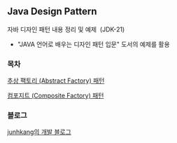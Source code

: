 ## Java Design Pattern

자바 디자인 패턴 내용 정리 및 예제  (JDK-21)

* "JAVA 언어로 배우는 디자인 패턴 입문" 도서의 예제를 활용

### 목차

[추상 팩토리 (Abstract Factory) 패턴](https://github.com/junhkang/java-design-pattern/tree/master/src/main/java/com/example/javadesignpattern/AbstractFactory)

[컴포지트 (Composite Factory) 패턴](https://github.com/junhkang/java-design-pattern/tree/master/src/main/java/com/example/javadesignpattern/Composite)

### 블로그
[junhkang의 개발 블로그](https://junhkang.tistory.com/)
